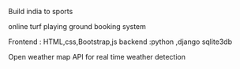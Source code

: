 Build india to sports 

online turf playing ground booking system 

Frontend : HTML,css,Bootstrap,js
backend :python ,django
sqlite3db 

Open weather map API for real time weather detection
